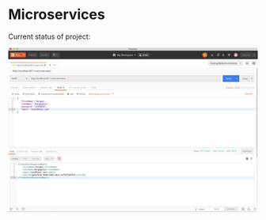 # Microservices

Current status of project:

![Demo](https://github.com/JaimeGoB/Microservices/blob/master/demo.png)

